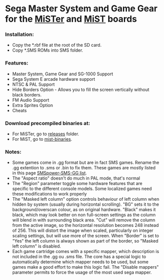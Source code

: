 # Sega Master System and Game Gear for the [MiSTer](https://github.com/MiSTer-devel/Main_MiSTer/wiki) and [MiST](https://github.com/mist-devel/mist-board/wiki) boards

### Installation:
* Copy the *.rbf file at the root of the SD card.
* Copy *.SMS ROMs into SMS folder.

### Features: 
* Master System, Game Gear and SG-1000 Support
* Sega System E arcade hardware support
* NTSC & PAL Support
* Hide Borders Option - Allows you to fill the screen vertically without black borders.
* FM Audio Support
* Extra Sprites Option
* Cheats

### Download precompiled binaries at:
* For MiSTer, go to [releases](https://github.com/MiSTer-devel/SMS_MISTer/tree/master/releases) folder.
* For MiST, go to [mist-binaries](https://github.com/mist-devel/mist-binaries/tree/master/cores/sms).

### Notes:
* Some games come in .gg format but are in fact SMS games. Rename the .gg extention to .sms or .bin to fix them.
  These games are mostly listed in this page [SMSpower-SMS-GG list](http://www.smspower.org/Tags/SMS-GG).
* The "Aspect ratio" doesn't do much in PAL mode, that's normal
* The "Region" parameter toggle some hardware features that are specific to the different console models.
  Some localized games need these modifications to work properly
* The "Masked left column" option controls behaviour of left column when hidden by system (usually during horizontal 
  scrolling). "BG" sets it to the background/overscan colour, as on original hardware. "Black" makes it black,
  which may look better on non full-screen settings as the column will blend in with surrounding black area.
  "Cut" will remove the column from the active image, so the horizontal resolution becomes 248 instead of 256. This
  will distort the image when scaled, particularly on integer scaling settings, but will use more of the screen.
  When "Border" is set to "Yes" the left column is always shown as part of the border, so "Masked left column" is 
  disabled.
* Each game cartridge comes with a specific mapper, which description is not included in the .gg ou .sms file.
  The core has a special logic to automatically determine which mapper needs to be used, but some games make
  a good effort to make this logic fail. The "Disable mappers" parameter permits to force the usage 
  of the most used sega mapper. 
